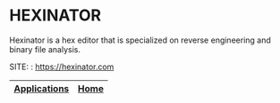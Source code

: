 # HEXINATOR
 
 Hexinator is a hex editor that is specialized on reverse engineering  and binary file analysis.
 
 SITE: : https://hexinator.com

 | [Applications](https://portable-linux-apps.github.io/apps.html) | [Home](https://portable-linux-apps.github.io)
 | --- | --- |
